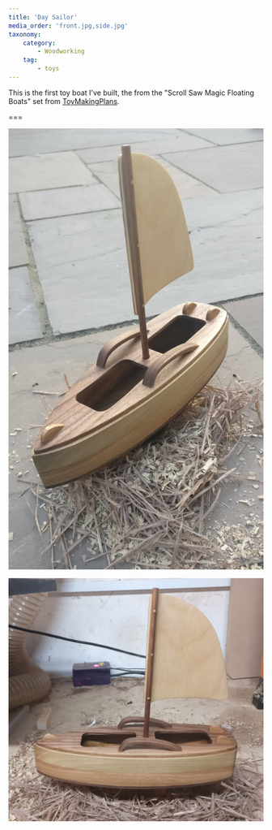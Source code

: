 ```yaml
---
title: 'Day Sailor'
media_order: 'front.jpg,side.jpg'
taxonomy:
    category:
        - Woodworking
    tag:
        - toys
---
```


This is the first toy boat I've built, the from the "Scroll Saw Magic Floating Boats" set from [ToyMakingPlans](https://www.toymakingplans.com/website/PlanSets/scrollsawmagic-floating-boats.html).

===

![front](front.jpg?cropResize=800,800)

![side](side.jpg?cropResize=800,800)
